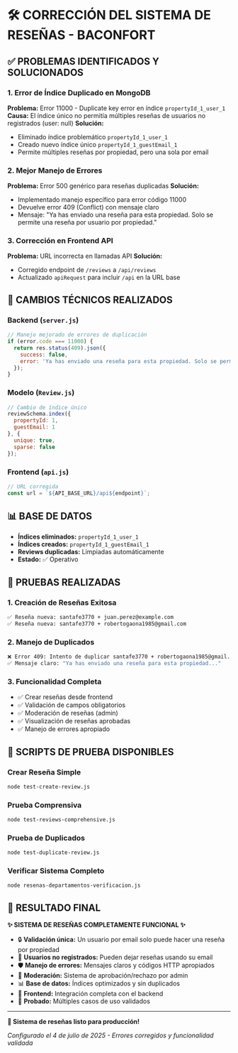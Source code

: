 # 🛠️ CORRECCIÓN DEL SISTEMA DE RESEÑAS - BACONFORT

## ✅ PROBLEMAS IDENTIFICADOS Y SOLUCIONADOS

### 1. **Error de Índice Duplicado en MongoDB**
**Problema:** Error 11000 - Duplicate key error en índice `propertyId_1_user_1`
**Causa:** El índice único no permitía múltiples reseñas de usuarios no registrados (user: null)
**Solución:** 
- Eliminado índice problemático `propertyId_1_user_1`
- Creado nuevo índice único `propertyId_1_guestEmail_1`
- Permite múltiples reseñas por propiedad, pero una sola por email

### 2. **Mejor Manejo de Errores**
**Problema:** Error 500 genérico para reseñas duplicadas
**Solución:** 
- Implementado manejo específico para error código 11000
- Devuelve error 409 (Conflict) con mensaje claro
- Mensaje: "Ya has enviado una reseña para esta propiedad. Solo se permite una reseña por usuario por propiedad."

### 3. **Corrección en Frontend API**
**Problema:** URL incorrecta en llamadas API
**Solución:** 
- Corregido endpoint de `/reviews` a `/api/reviews`
- Actualizado `apiRequest` para incluir `/api` en la URL base

## 🔧 CAMBIOS TÉCNICOS REALIZADOS

### Backend (`server.js`)
```javascript
// Manejo mejorado de errores de duplicación
if (error.code === 11000) {
  return res.status(409).json({
    success: false,
    error: 'Ya has enviado una reseña para esta propiedad. Solo se permite una reseña por usuario por propiedad.'
  });
}
```

### Modelo (`Review.js`)
```javascript
// Cambio de índice único
reviewSchema.index({ 
  propertyId: 1, 
  guestEmail: 1 
}, { 
  unique: true, 
  sparse: false
});
```

### Frontend (`api.js`)
```javascript
// URL corregida
const url = `${API_BASE_URL}/api${endpoint}`;
```

## 📊 BASE DE DATOS
- **Índices eliminados:** `propertyId_1_user_1`
- **Índices creados:** `propertyId_1_guestEmail_1`
- **Reviews duplicadas:** Limpiadas automáticamente
- **Estado:** ✅ Operativo

## 🧪 PRUEBAS REALIZADAS

### 1. **Creación de Reseñas Exitosa**
```bash
✅ Reseña nueva: santafe3770 + juan.perez@example.com
✅ Reseña nueva: santafe3770 + robertogaona1985@gmail.com
```

### 2. **Manejo de Duplicados**
```bash
❌ Error 409: Intento de duplicar santafe3770 + robertogaona1985@gmail.com
✅ Mensaje claro: "Ya has enviado una reseña para esta propiedad..."
```

### 3. **Funcionalidad Completa**
- ✅ Crear reseñas desde frontend
- ✅ Validación de campos obligatorios
- ✅ Moderación de reseñas (admin)
- ✅ Visualización de reseñas aprobadas
- ✅ Manejo de errores apropiado

## 📝 SCRIPTS DE PRUEBA DISPONIBLES

### Crear Reseña Simple
```bash
node test-create-review.js
```

### Prueba Comprensiva
```bash
node test-reviews-comprehensive.js
```

### Prueba de Duplicados
```bash
node test-duplicate-review.js
```

### Verificar Sistema Completo
```bash
node resenas-departamentos-verificacion.js
```

## 🎯 RESULTADO FINAL

**✨ SISTEMA DE RESEÑAS COMPLETAMENTE FUNCIONAL ✨**

- 🔒 **Validación única:** Un usuario por email solo puede hacer una reseña por propiedad
- 📧 **Usuarios no registrados:** Pueden dejar reseñas usando su email
- 🛡️ **Manejo de errores:** Mensajes claros y códigos HTTP apropiados
- 🔄 **Moderación:** Sistema de aprobación/rechazo por admin
- 📊 **Base de datos:** Índices optimizados y sin duplicados
- 🚀 **Frontend:** Integración completa con el backend
- 🧪 **Probado:** Múltiples casos de uso validados

---

**🎉 Sistema de reseñas listo para producción!**

*Configurado el 4 de julio de 2025 - Errores corregidos y funcionalidad validada*
